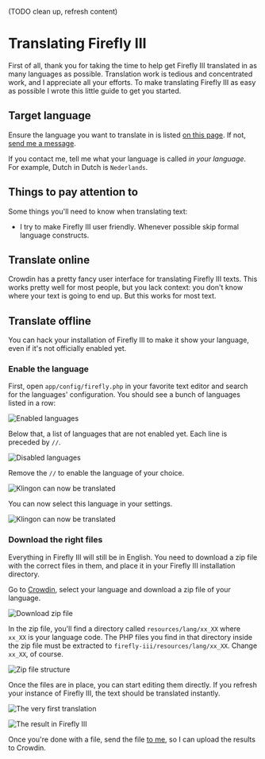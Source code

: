 (TODO clean up, refresh content)

# Translating Firefly III

First of all, thank you for taking the time to help get Firefly III translated in as many languages as possible. Translation work is tedious and concentrated work, and I appreciate all your efforts. To make translating Firefly III as easy as possible I wrote this little guide to get you started.

## Target language

Ensure the language you want to translate in is listed [on this page](https://crowdin.com/project/firefly-iii). If not, [send me a message](../support/index.md).

If you contact me, tell me what your language is called _in your language_. For example, Dutch in Dutch is `Nederlands`.

## Things to pay attention to

Some things you'll need to know when translating text:

* I try to make Firefly III user friendly. Whenever possible skip formal language constructs.

## Translate online

Crowdin has a pretty fancy user interface for translating Firefly III texts. This works pretty well for most people, but you lack context: you don't know where your text is going to end up. But this works for most text.

## Translate offline

You can hack your installation of Firefly III to make it show your language, even if it's not officially enabled yet.

### Enable the language

First, open `app/config/firefly.php` in your favorite text editor and search for the languages' configuration. You should see a bunch of languages listed in a row:

![Enabled languages](images/enabled.png)

Below that, a list of languages that are not enabled yet. Each line is preceded by `//`.

![Disabled languages](images/disabled.png)

Remove the `//` to enable the language of your choice.

![Klingon can now be translated](images/enabled_single.png)

You can now select this language in your settings.

![Klingon can now be translated](images/enabled_select.png)

### Download the right files

Everything in Firefly III will still be in English. You need to download a zip file with the correct files in them, and place it in your Firefly III installation directory.

Go to [Crowdin](https://crowdin.com/project/firefly-iii), select your language and download a zip file of your language.

![Download zip file](images/download_file.png)

In the zip file, you'll find a directory called `resources/lang/xx_XX` where `xx_XX` is your language code. The PHP files you find in that directory inside the zip file must be extracted to `firefly-iii/resources/lang/xx_XX`. Change `xx_XX`, of course.

![Zip file structure](images/zip_structure.png)

Once the files are in place, you can start editing them directly. If you refresh your instance of Firefly III, the text should be translated instantly.

![The very first translation](images/first_translation.png)

![The result in Firefly III](images/result.png)

Once you're done with a file, send the file [to me](../support/index.md), so I can upload the results to Crowdin.
